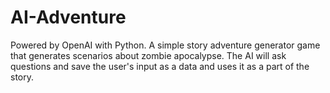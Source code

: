 # AI-Adventure
Powered by OpenAI with Python. A simple story adventure generator game that generates scenarios about zombie apocalypse.
The AI will ask questions and save the user's input as a data and uses it as a part of the story.
